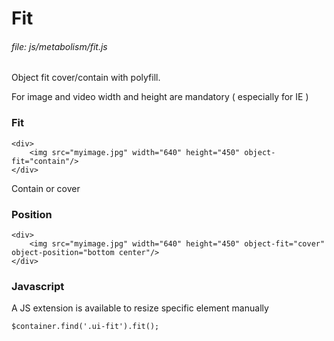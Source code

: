 # Fit
   
###### file: js/metabolism/fit.js
   
Object fit cover/contain with polyfill.
 
For image and video width and height are mandatory ( especially for IE )

### Fit

~~~~
<div>
    <img src="myimage.jpg" width="640" height="450" object-fit="contain"/>
</div>
~~~~

Contain or cover

### Position

~~~~    
<div>
    <img src="myimage.jpg" width="640" height="450" object-fit="cover" object-position="bottom center"/>
</div>
~~~~

### Javascript
      
A JS extension is available to resize specific element manually

~~~~   
$container.find('.ui-fit').fit();
~~~~